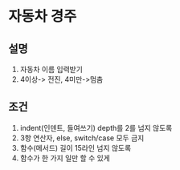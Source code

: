 # 자동차 경주

## 설명
1. 자동차 이름 입력받기
2. 4이상-> 전진, 4미만->멈춤

## 조건
1. indent(인덴트, 들여쓰기) depth를 2를 넘지 않도록
2. 3항 연산자, else, switch/case 모두 금지
3. 함수(메서드) 길이 15라인 넘지 않도록
4. 함수가 한 가지 일만 할 수 있게